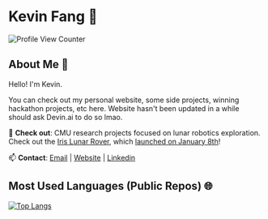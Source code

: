 # Kevin Fang 👋

![Profile View Counter](https://komarev.com/ghpvc/?username=TheSnakeFang)

## About Me 🚀

Hello! I'm Kevin.

You can check out my personal website, some side projects, winning hackathon projects, etc here. Website hasn't been updated in a while should ask Devin.ai to do so lmao.

🔭 **Check out**: CMU research projects focused on lunar robotics exploration. Check out the [Iris Lunar Rover]((https://irislunarrover.space/)), which [launched on January 8th](https://newsroom.ulalaunch.com/releases/united-launch-alliance-successfully-launches-first-next-generation-vulcan-rocket)!

📫 **Contact**: [Email](mailto:me@kevinfang.tech) | [Website](https://kevinfang.tech) | [Linkedin](https://www.linkedin.com/in/hirekevinfang/)

## Most Used Languages (Public Repos) 🌐

[![Top Langs](https://github-readme-stats-git-masterrstaa-rickstaa.vercel.app/api/top-langs/?username=TheSnakeFang&theme=radical)](https://github.com/TheSnakeFang/github-readme-stats)
